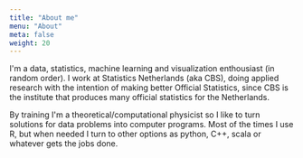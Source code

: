```yaml
---
title: "About me"
menu: "About"
meta: false
weight: 20
---
```


I'm a data, statistics, machine learning and visualization enthousiast (in random order).
I work at Statistics Netherlands (aka CBS), doing applied research with the intention of making
better Official Statistics, since CBS is the institute that produces many official 
statistics for the Netherlands.

By training I'm a theoretical/computational physicist so I like to turn solutions for
data problems into computer programs. Most of the times I use R, but when needed I
turn to other options as python, C++, scala or whatever gets the jobs done.